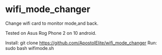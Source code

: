 # wifi_mode_changer
Change wifi card to monitor mode,and back.

Tested on Asus Rog Phone 2 on 10 android.

Install: git clone https://github.com/ApostolElite/wifi_mode_changer
Run: sudo bash wifimode.sh

